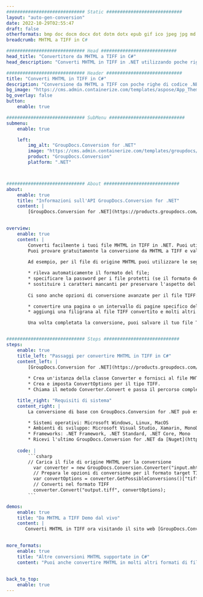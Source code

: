 ```yaml
---
############################# Static ############################
layout: "auto-gen-conversion"
date: 2022-10-29T02:55:47
draft: false
otherformats: bmp doc docm docx dot dotm dotx epub gif ico jpeg jpg md odt ott pdf png psd rtf tex tif tiff txt xps
breadcrumb: MHTML a TIFF in C#

############################# Head ############################
head_title: "Convertitore da MHTML a TIFF in C#"
head_description: "Converti MHTML in TIFF in .NET utilizzando poche righe di codice. Utilizza l'API di conversione dei documenti di GroupDocs per convertire oltre 160 formati di file."

############################# Header ############################
title: "Converti MHTML in TIFF in C#"
description: "Conversione da MHTML a TIFF con poche righe di codice .NET"
bg_image: "https://cms.admin.containerize.com/templates/aspose/App_Themes/V3/images/bg/header1.png"
bg_overlay: false
button:
    enable: true

############################# SubMenu ############################
submenu:
    enable: true

    left:
        img_alt: "GroupDocs.Conversion for .NET"
        image: "https://cms.admin.containerize.com/templates/groupdocs/images/product-logos/90x90-noborder/groupdocs-conversion-net.png"
        product: "GroupDocs.Conversion"
        platform: ".NET"



############################# About ############################
about:
    enable: true
    title: "Informazioni sull'API GroupDocs.Conversion for .NET"
    content: |
        [GroupDocs.Conversion for .NET](https://products.groupdocs.com/conversion/net/) può essere utilizzato per convertire Microsoft Word, Excel, PowerPoint, PDF, Visio e altri formati. GroupDocs.Conversion è un'API standalone adatta per sistemi interni e back-end in cui sono richieste prestazioni elevate. Non dipende da alcun software come Microsoft o Open Office.
    

overview:
    enable: true
    content: |
        Converti facilmente i tuoi file MHTML in TIFF in .NET. Puoi utilizzare solo un paio di righe di codice C# in qualsiasi piattaforma a tua scelta come: Windows, Linux, macOS.
        Puoi provare gratuitamente la conversione da MHTML a TIFF e valutare la qualità dei risultati della conversione. Insieme a semplici scenari di conversione di file, puoi provare opzioni più avanzate per caricare il file di origine MHTML e per salvare il risultato di output TIFF. 
        
        Ad esempio, per il file di origine MHTML puoi utilizzare le seguenti opzioni di caricamento:

        * rileva automaticamente il formato del file;
        * specificare la password per i file protetti (se il formato del file lo supporta);
        * sostituire i caratteri mancanti per preservare l'aspetto del documento.
        
        Ci sono anche opzioni di conversione avanzate per il file TIFF:

        * convertire una pagina o un intervallo di pagine specifico del documento;
        * aggiungi una filigrana al file TIFF convertito e molti altri.

        Una volta completata la conversione, puoi salvare il tuo file TIFF nel percorso del file locale o in qualsiasi archivio di terze parti come FTP, Amazon S3, Google Drive, Dropbox ecc. Nota: per convertire MHTML in {{ TO}} non è necessario alcun software aggiuntivo installato, come MS Office, Open Office, Adobe Acrobat Reader ecc.


############################# Steps ############################
steps:
    enable: true
    title_left: "Passaggi per convertire MHTML in TIFF in C#"
    content_left: |
        [GroupDocs.Conversion for .NET](https://products.groupdocs.com/conversion/net/) consente agli sviluppatori di convertire facilmente un file MHTML in TIFF con poche righe di codice.
        
        * Crea un'istanza della classe Converter e fornisci al file MHTML il percorso completo
        * Crea e imposta ConvertOptions per il tipo TIFF.
        * Chiama il metodo Converter.Convert e passa il percorso completo e il formato (TIFF) come parametro

    title_right: "Requisiti di sistema"
    content_right: |
        La conversione di base con GroupDocs.Conversion for .NET può essere eseguita in pochi semplici passaggi. Le nostre API sono supportate su tutte le principali piattaforme e sistemi operativi. Prima di eseguire il codice seguente, assicurati di avere i seguenti prerequisiti installati sul tuo sistema.

        * Sistemi operativi: Microsoft Windows, Linux, MacOS
        * Ambienti di sviluppo: Microsoft Visual Studio, Xamarin, MonoDevelop
        * Frameworks: .NET Framework, .NET Standard, .NET Core, Mono
        * Ricevi l'ultimo GroupDocs.Conversion for .NET da [Nuget](https://www.nuget.org/packages/groupdocs.conversion)
         
    code: |
        ```csharp    
        // Carica il file di origine MHTML per la conversione
          var converter = new GroupDocs.Conversion.Converter("input.mhtml");
          // Prepara le opzioni di conversione per il formato target TIFF
          var convertOptions = converter.GetPossibleConversions()["tiff"].ConvertOptions;
          // Converti nel formato TIFF
          converter.Convert("output.tiff", convertOptions);
        ```

demos:
    enable: true
    title: "Da MHTML a TIFF Demo dal vivo"
    content: |
       Converti MHTML in TIFF ora visitando il sito web [GroupDocs.Conversion App](https://products.groupdocs.app/conversion/family). La demo online presenta i seguenti vantaggi
          

more_formats:
    enable: true
    title: "Altre conversioni MHTML supportate in C#"
    content: "Puoi anche convertire MHTML in molti altri formati di file. Si prega di consultare l'elenco di seguito."
       
       
back_to_top:
    enable: true
---
```

